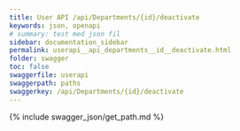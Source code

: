 ```yaml
---
title: User API /api/Departments/{id}/deactivate
keywords: json, openapi
# summary: test med json fil
sidebar: documentation_sidebar
permalink: userapi__api_departments__id__deactivate.html
folder: swagger
toc: false
swaggerfile: userapi
swaggerpath: paths
swaggerkey: /api/Departments/{id}/deactivate
---
```

{% include swagger_json/get_path.md %}

